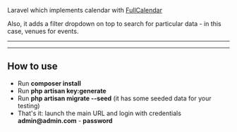 Laravel  which implements calendar with [FullCalendar](https://fullcalendar.io)

Also, it adds a filter dropdown on top to search for particular data - in this case, venues for events.

---

---

## How to use

- Run __composer install__
- Run __php artisan key:generate__
- Run __php artisan migrate --seed__ (it has some seeded data for your testing)
- That's it: launch the main URL and login with credentials __admin@admin.com__ - __password__ 
